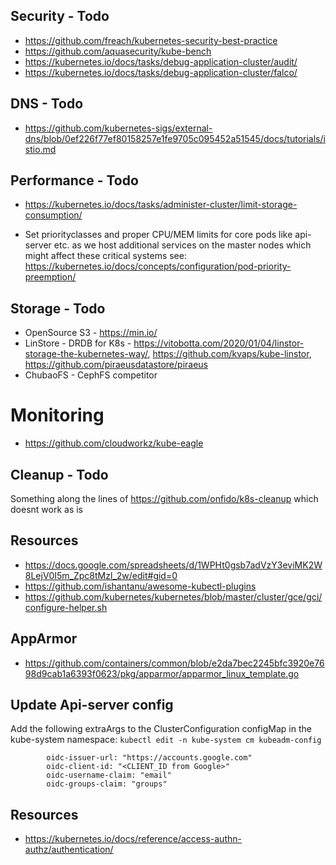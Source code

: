 ## Security - Todo
- https://github.com/freach/kubernetes-security-best-practice
- https://github.com/aquasecurity/kube-bench
- https://kubernetes.io/docs/tasks/debug-application-cluster/audit/
- https://kubernetes.io/docs/tasks/debug-application-cluster/falco/

## DNS - Todo
- https://github.com/kubernetes-sigs/external-dns/blob/0ef226f77ef80158257e1fe9705c095452a51545/docs/tutorials/istio.md

## Performance - Todo
- https://kubernetes.io/docs/tasks/administer-cluster/limit-storage-consumption/

- Set priorityclasses and proper CPU/MEM limits for core pods like api-server etc. as we host additional services on the master nodes which might affect these critical systems
  see: https://kubernetes.io/docs/concepts/configuration/pod-priority-preemption/

## Storage - Todo
- OpenSource S3 - https://min.io/
- LinStore - DRDB for K8s - https://vitobotta.com/2020/01/04/linstor-storage-the-kubernetes-way/, https://github.com/kvaps/kube-linstor, https://github.com/piraeusdatastore/piraeus
- ChubaoFS - CephFS competitor

# Monitoring
- https://github.com/cloudworkz/kube-eagle

## Cleanup - Todo
Something along the lines of https://github.com/onfido/k8s-cleanup which doesnt work as is

## Resources
- https://docs.google.com/spreadsheets/d/1WPHt0gsb7adVzY3eviMK2W8LejV0I5m_Zpc8tMzl_2w/edit#gid=0
- https://github.com/ishantanu/awesome-kubectl-plugins
- https://github.com/kubernetes/kubernetes/blob/master/cluster/gce/gci/configure-helper.sh

## AppArmor
- https://github.com/containers/common/blob/e2da7bec2245bfc3920e7698d9cab1a6393f0623/pkg/apparmor/apparmor_linux_template.go

## Update Api-server config
Add the following extraArgs to the ClusterConfiguration configMap in the kube-system namespace:
`kubectl edit -n kube-system cm kubeadm-config`

```
        oidc-issuer-url: "https://accounts.google.com"
        oidc-client-id: "<CLIENT_ID from Google>"
        oidc-username-claim: "email"
        oidc-groups-claim: "groups"
```

## Resources
- https://kubernetes.io/docs/reference/access-authn-authz/authentication/

